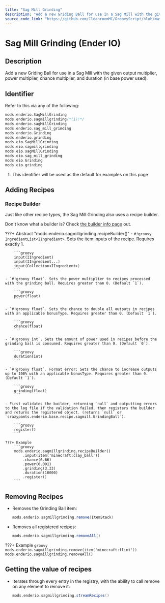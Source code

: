 ```yaml
---
title: "Sag Mill Grinding"
description: "Add a new Griding Ball for use in a Sag Mill with the given output multiplier, power multiplier, chance multiplier, and duration (in base power used)."
source_code_link: "https://github.com/CleanroomMC/GroovyScript/blob/master/src/main/java/com/cleanroommc/groovyscript/compat/mods/enderio/SagMillGrinding.java"
---
```


# Sag Mill Grinding (Ender IO)

## Description

Add a new Griding Ball for use in a Sag Mill with the given output multiplier, power multiplier, chance multiplier, and duration (in base power used).

## Identifier

Refer to this via any of the following:

```groovy hl_lines="2"
mods.enderio.SagMillGrinding
mods.enderio.sagmillgrinding/*(1)!*/
mods.enderio.sagMillGrinding
mods.enderio.sag_mill_grinding
mods.enderio.Grinding
mods.enderio.grinding
mods.eio.SagMillGrinding
mods.eio.sagmillgrinding
mods.eio.sagMillGrinding
mods.eio.sag_mill_grinding
mods.eio.Grinding
mods.eio.grinding
```

1. This identifier will be used as the default for examples on this page

## Adding Recipes

### Recipe Builder

Just like other recipe types, the Sag Mill Grinding also uses a recipe builder.

Don't know what a builder is? Check [the builder info page](../../../groovy/builder.md) out.

???+ Abstract "mods.enderio.sagmillgrinding.recipeBuilder()"
    - `#!groovy IngredientList<IIngredient>`. Sets the item inputs of the recipe. Requires exactly 1.

        ```groovy
        input(IIngredient)
        input(IIngredient...)
        input(Collection<IIngredient>)
        ```

    - `#!groovy float`. Sets the power multiplier to recipes processed with the grinding ball. Requires greater than 0. (Default `1`).

        ```groovy
        power(float)
        ```

    - `#!groovy float`. Sets the chance to double all outputs in recipes with an applicable bonusType. Requires greater than 0. (Default `1`).

        ```groovy
        chance(float)
        ```

    - `#!groovy int`. Sets the amount of power used in recipes before the grinding ball is consumed. Requires greater than 0. (Default `0`).

        ```groovy
        duration(int)
        ```

    - `#!groovy float`. Format error: Sets the chance to increase outputs up to 100% with an applicable bonusType. Requires greater than 0. (Default `1`).

        ```groovy
        grinding(float)
        ```

    - First validates the builder, returning `null` and outputting errors to the log file if the validation failed, then registers the builder and returns the registered object. (returns `null` or `crazypants.enderio.base.recipe.sagmill.GrindingBall`).

        ```groovy
        register()
        ```

    ???+ Example
        ```groovy
        mods.enderio.sagmillgrinding.recipeBuilder()
            .input(item('minecraft:clay_ball'))
            .chance(6.66)
            .power(0.001)
            .grinding(3.33)
            .duration(10000)
            .register()
        ```



## Removing Recipes

- Removes the Grinding Ball item:

    ```groovy
    mods.enderio.sagmillgrinding.remove(ItemStack)
    ```

- Removes all registered recipes:

    ```groovy
    mods.enderio.sagmillgrinding.removeAll()
    ```

???+ Example
    ```groovy
    mods.enderio.sagmillgrinding.remove(item('minecraft:flint'))
    mods.enderio.sagmillgrinding.removeAll()
    ```

## Getting the value of recipes

- Iterates through every entry in the registry, with the ability to call remove on any element to remove it:

    ```groovy
    mods.enderio.sagmillgrinding.streamRecipes()
    ```
